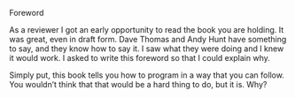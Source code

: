 Foreword

As a reviewer I got an early opportunity to read the book you are holding. It was great, even in draft form. Dave Thomas and Andy Hunt have something to say, and they know how to say it. I saw what they were doing and I knew it would work. I asked to write this foreword so that I could explain why.

Simply put, this book tells you how to program in a way that you can follow. You wouldn’t think that that would be a hard thing to do, but it is. Why?
